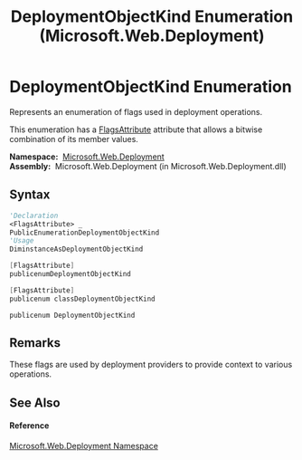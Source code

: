 ﻿---
title: DeploymentObjectKind Enumeration (Microsoft.Web.Deployment)
TOCTitle: DeploymentObjectKind Enumeration
ms:assetid: T:Microsoft.Web.Deployment.DeploymentObjectKind
ms:mtpsurl: https://msdn.microsoft.com/en-us/library/microsoft.web.deployment.deploymentobjectkind(v=VS.90)
ms:contentKeyID: 22753868
ms.date: 05/02/2012
mtps_version: v=VS.90
f1_keywords:
- Microsoft.Web.Deployment.DeploymentObjectKind.OrderMatters
- Microsoft.Web.Deployment.DeploymentObjectKind.None
- Microsoft.Web.Deployment.DeploymentObjectKind
- Microsoft.Web.Deployment.DeploymentObjectKind.ContainsStream
- Microsoft.Web.Deployment.DeploymentObjectKind.IgnoreOnCompare
dev_langs:
- CSharp
- JScript
- VB
- c++
api_location:
- Microsoft.Web.Deployment.dll
api_name:
- Microsoft.Web.Deployment.DeploymentObjectKind
- Microsoft.Web.Deployment.DeploymentObjectKind.ContainsStream
- Microsoft.Web.Deployment.DeploymentObjectKind.None
- Microsoft.Web.Deployment.DeploymentObjectKind.OrderMatters
- Microsoft.Web.Deployment.DeploymentObjectKind.IgnoreOnCompare
api_type:
- Managed
topic_type:
- apiref
- kbSyntax
product_family_name: VS
ROBOTS: INDEX,FOLLOW
---

# DeploymentObjectKind Enumeration

Represents an enumeration of flags used in deployment operations.

This enumeration has a [FlagsAttribute](https://msdn.microsoft.com/en-us/library/dk06fkbc\(v=vs.90\)) attribute that allows a bitwise combination of its member values.

**Namespace:**  [Microsoft.Web.Deployment](microsoft-web-deployment-namespace.md)  
**Assembly:**  Microsoft.Web.Deployment (in Microsoft.Web.Deployment.dll)

## Syntax

``` vb
'Declaration
<FlagsAttribute> _
PublicEnumerationDeploymentObjectKind
'Usage
DiminstanceAsDeploymentObjectKind
```

``` csharp
[FlagsAttribute]
publicenumDeploymentObjectKind
```

``` c++
[FlagsAttribute]
publicenum classDeploymentObjectKind
```

``` jscript
publicenum DeploymentObjectKind
```

## Remarks

These flags are used by deployment providers to provide context to various operations.

## See Also

#### Reference

[Microsoft.Web.Deployment Namespace](microsoft-web-deployment-namespace.md)

